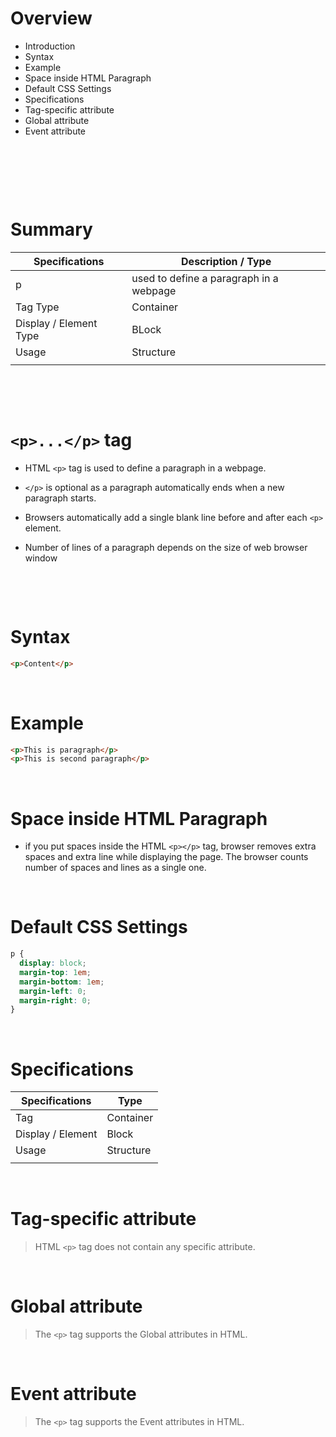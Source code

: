 # Overview

- Introduction
- Syntax
- Example
- Space inside HTML Paragraph
- Default CSS Settings
- Specifications
- Tag-specific attribute
- Global attribute
- Event attribute

&nbsp;

&nbsp;

&nbsp;

# Summary

| Specifications         | Description / Type                                 |
| ---------------------- | -------------------------------------------------- |
| p                   |  used to define a paragraph in a webpage |
| Tag Type               | Container                                          |
| Display / Element Type | BLock                                             |
| Usage                  | Structure                                          |
|                        |                                                    |

&nbsp;

&nbsp;

# `<p>...</p>` tag

- HTML `<p>` tag is used to define a paragraph in a webpage.


- `</p>` is optional as a paragraph automatically ends when a new paragraph starts. 

- Browsers automatically add a single blank line before and after each `<p>` element.

- Number of lines of a paragraph depends on the size of web browser window


&nbsp;

&nbsp;

# Syntax

```html
<p>Content</p>
```

&nbsp;

# Example

```html
<p>This is paragraph</p>
<p>This is second paragraph</p>
```

&nbsp;

# Space inside HTML Paragraph

- if you put spaces inside the HTML `<p></p>` tag, browser removes extra spaces and extra line while displaying the page. The browser counts number of spaces and lines as a single one.

&nbsp;

# Default CSS Settings

```css
p {
  display: block;
  margin-top: 1em;
  margin-bottom: 1em;
  margin-left: 0;
  margin-right: 0;
}
```

&nbsp;

# Specifications

| Specifications    | Type      |
| ----------------- | --------- |
| Tag               | Container |
| Display / Element | Block     |
| Usage             | Structure |
|                   |           |

&nbsp;

# Tag-specific attribute

> HTML `<p>` tag does not contain any specific attribute.

&nbsp;

# Global attribute

> The `<p>` tag supports the Global attributes in HTML.

&nbsp;

# Event attribute

> The `<p>` tag supports the Event attributes in HTML.
